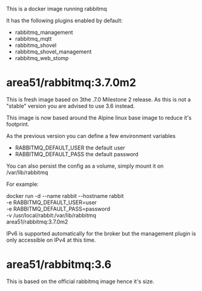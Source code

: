 This is a docker image running rabbitmq

It has the following plugins enabled by default:
* rabbitmq_management
* rabbitmq_mqtt
* rabbitmq_shovel
* rabbitmq_shovel_management
* rabbitmq_web_stomp

# area51/rabbitmq:3.7.0m2
This is fresh image based on 3the .7.0 Milestone 2 release. As this is not a "stable" version you are advised to use 3.6 instead.

This image is now based around the Alpine linux base image to reduce it's footprint.

As the previous version you can define a few environment variables
* RABBITMQ_DEFAULT_USER the default user
* RABBITMQ_DEFAULT_PASS the default password

You can also persist the config as a volume, simply mount it on /var/lib/rabbitmq

For example:

   docker run -d --name rabbit --hostname rabbit \
        -e RABBITMQ_DEFAULT_USER=user \
        -e RABBITMQ_DEFAULT_PASS=password \
        -v /usr/local/rabbit:/var/lib/rabbitmq \
        area51/rabbitmq:3.7.0m2

IPv6 is supported automatically for the broker but the management plugin is only accessible on IPv4 at this time.

# area51/rabbitmq:3.6
This is based on the official rabbitmq image hence it's size.

